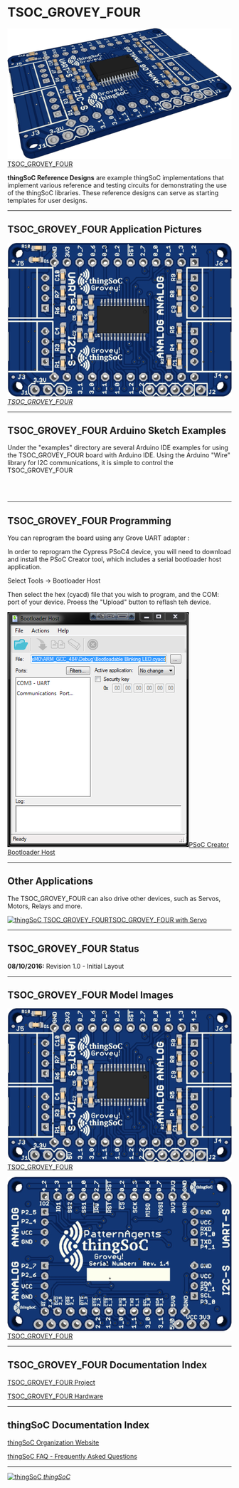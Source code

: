 # TSOC_GROVEY_FOUR



[![thingSoC TSOC_GROVEY_FOUR](https://raw.githubusercontent.com/thingSoC/TSOC_GROVEY_FOUR/master/TSOC_GROVEY_FOUR/images/TSOC_GROVEY_FOUR_iso.png?raw=true)TSOC_GROVEY_FOUR](https://github.com/thingSoC/TSOC_GROVEY_FOUR)

**thingSoC Reference Designs** are example thingSoC implementations that implement
various reference and testing circuits for demonstrating the use of the thingSoC libraries.
These reference designs can serve as starting templates for user designs.

---------------------------------------

## TSOC_GROVEY_FOUR Application Pictures



[![thingSoC TSOC_GROVEY_FOUR](https://raw.githubusercontent.com/thingSoC/TSOC_GROVEY_FOUR/master/TSOC_GROVEY_FOUR/images/TSOC_GROVEY_FOUR_top.png?raw=true)*TSOC_GROVEY_FOUR*](https://github.com/thingSoC/TSOC_GROVEY_FOUR)

---------------------------------------

## TSOC_GROVEY_FOUR Arduino Sketch Examples

Under the "examples" directory are several Arduino IDE examples for using the TSOC_GROVEY_FOUR board with Arduino IDE.
Using the Arduino "Wire" library for I2C communications, it is simple to control the TSOC_GROVEY_FOUR

```c
 
 
```

---------------------------------------
## TSOC_GROVEY_FOUR Programming

You can reprogram the board using any Grove UART adapter :

In order to reprogram the Cypress PSoC4 device, you will need to download and install the PSoC Creator tool, which includes a serial bootloader host application.

Select Tools -> Bootloader Host 

Then select the hex (cyacd) file that you wish to program, and the COM: port of your device. Proess the "Upload" button to reflash teh device.

[![thingSoC TSOC_GROVEY_FOUR](https://raw.githubusercontent.com/thingSoC/TSOC_GROVEY_FOUR/master/TSOC_GROVEY_FOUR/images/product/TSOC_GROVEY_FOUR_bootloader.png?raw=true)PSoC Creator Bootloader Host](https://github.com/thingSoC/TSOC_GROVEY_FOUR)


---------------------------------------
## Other Applications

The TSOC_GROVEY_FOUR can also drive other devices, such as Servos, Motors, Relays and more.


[![thingSoC TSOC_GROVEY_FOUR](https://raw.githubusercontent.com/thingSoC/TSOC_GROVEY_FOUR/master/TSOC_GROVEY_FOUR/images/product/TSOC_GROVEY_FOUR_servo.png?raw=true)TSOC_GROVEY_FOUR with Servo](https://github.com/thingSoC/TSOC_GROVEY_FOUR)


---------------------------------------

## TSOC_GROVEY_FOUR Status <a name="TSOC_GROVEY_FOUR_status"/>

**08/10/2016:** 
Revision 1.0 - Initial Layout 


---------------------------------------
## TSOC_GROVEY_FOUR Model Images


[![thingSoC TSOC_GROVEY_FOUR](https://raw.githubusercontent.com/thingSoC/TSOC_GROVEY_FOUR/master/TSOC_GROVEY_FOUR/images/TSOC_GROVEY_FOUR_top.png?raw=true)TSOC_GROVEY_FOUR](https://github.com/thingSoC/TSOC_GROVEY_FOUR)


[![thingSoC TSOC_GROVEY_FOUR](https://raw.githubusercontent.com/thingSoC/TSOC_GROVEY_FOUR/master/TSOC_GROVEY_FOUR/images/TSOC_GROVEY_FOUR_bot.png?raw=true)TSOC_GROVEY_FOUR](https://github.com/thingSoC/TSOC_GROVEY_FOUR)


---------------------------------------

## TSOC_GROVEY_FOUR Documentation Index <a name="TSOC_GROVEY_FOUR_documentation_index"/>

[TSOC_GROVEY_FOUR Project](http://thingsoc.github.io/projects/TSOC_GROVEY_FOUR.html)

[TSOC_GROVEY_FOUR Hardware](https://github.com/thingSoC/TSOC_GROVEY_FOUR/tree/master/TSOC_GROVEY_FOUR/hardware)


---------------------------------------

## thingSoC Documentation Index <a name="thingSoC_documentation_index"/>

[thingSoC Organization Website](http://thingSoC.github.io)

[thingSoC FAQ - Frequently Asked Questions](http://thingsoc.github.io/support/faq.html)

---------------------------------------

[![thingSoC](http://thingsoc.github.io/img/projects/thingSoC/thingSoC_thumb.png?raw=true) 
*thingSoC*](http://thingsoc.github.io)
